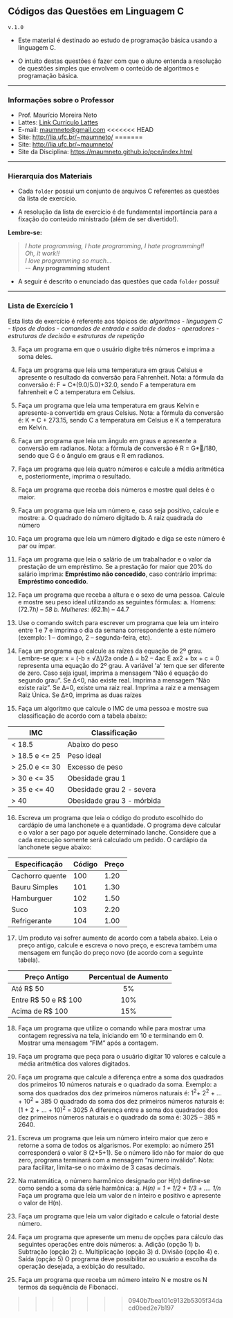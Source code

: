 ## <b>Códigos das Questões em Linguagem C </b>
`v.1.0`

- Este material é destinado ao estudo de programação básica usando a linguagem C. 

- O intuito destas questões é fazer com que o aluno entenda a resolução de questões simples que envolvem o conteúdo de algoritmos e programação básica.

----
### <b>Informações sobre o Professor </b>
- Prof. Maurício Moreira Neto
- Lattes: [Link Currículo Lattes](http://lattes.cnpq.br/7534400645876830)
- E-mail: <maumneto@gmail.com>
<<<<<<< HEAD
- Site: <http://lia.ufc.br/~maumneto/>
=======
- Site: <http://lia.ufc.br/~maumneto/>
- Site da Disciplina: <https://maumneto.github.io/pce/index.html>

----

### <b>Hierarquia dos Materiais </b>
- Cada `folder` possui um conjunto de arquivos C referentes as questões da lista de exercício.

- A resolução da lista de exercício é de fundamental importância para a fixação do conteúdo ministrado (além de ser divertido!). 

<b>Lembre-se: </b> 

><i>I hate programming, I hate programming, I hate programming!!<br>
>Oh, it work!!<br>
>I love programming so much...</i><br>
> -- **Any programming student**

- A seguir é descrito o enunciado das questões que cada `folder` possui!

----
### <b>Lista de Exercício 1</b>
Esta lista de exercício é referente aos tópicos de: _algoritmos_ - _linguagem C_ - _tipos de dados_ - _comandos de entrada e saída de dados_ - _operadores_ - _estruturas de decisão_ e _estruturas de repetição_

3. Faça um programa em que o usuário digite três números e imprima a soma deles.
   
4. Faça um programa que leia uma temperatura em graus Celsius e apresente o resultado da conversão para Fahrenheit. Nota: a fórmula da conversão é: F = C*(9.0/5.0)+32.0, sendo F a temperatura em fahrenheit e C a temperatura em Celsius.
   
5. Faça um programa que leia uma temperatura em graus Kelvin e apresente-a convertida em graus Celsius. Nota: a fórmula da conversão é: K = C + 273.15, sendo C a temperatura em Celsius e K a temperatura em Kelvin.
   
6. Faça um programa que leia um ângulo em graus e apresente a conversão em radianos. Nota: a fórmula de conversão é R = G*/180, sendo que G é o ângulo em graus e R em radianos.
   
7. Faça um programa que leia quatro números e calcule a média aritmética e, posteriormente, imprima o resultado.
   
8. Faça um programa que receba dois números e mostre qual deles é o maior.
   
9.  Faça um programa que leia um número e, caso seja positivo, calcule e mostre:
a.	O quadrado do número digitado
b.	A raiz quadrada do número

10. Faça um programa que leia um número digitado e diga se este número é par ou ímpar.
    
11. Faça um programa que leia o salário de um trabalhador e o valor da prestação de um empréstimo. Se a prestação for maior que 20% do salário imprima: **Empréstimo não concedido**, caso contrário imprima: **Empréstimo concedido**.
    
12. Faça um programa que receba a altura e o sexo de uma pessoa. Calcule e mostre seu peso ideal utilizando as seguintes fórmulas:
a. Homens: (72.7*h) – 58
b. Mulheres: (62.1*h) – 44.7

13. Use o comando switch para escrever um programa que leia um inteiro entre 1 e 7 e imprima o dia da semana correspondente a este número (exemplo: 1 – domingo, 2 – segunda-feira, etc).

14. Faça um programa que calcule as raízes da equação de 2º grau. Lembre-se que: x = (-b ± √Δ)/2a onde Δ = b2 – 4ac
E ax2 + bx + c = 0 representa uma equação do 2º grau.
A variável 'a' tem que ser diferente de zero. Caso seja igual, imprima a mensagem “Não é equação do segundo grau”.
    Se Δ<0, não existe real. Imprima a mensagem “Não existe raiz”.
    Se Δ=0, existe uma raiz real. Imprima a raiz e a mensagem Raiz Única.
    Se Δ≥0, imprima as duas raízes

15. Faça um algoritmo que calcule o IMC de uma pessoa e mostre sua classificação de acordo com a tabela abaixo:
    

**IMC**         |  **Classificação**
--------------- | ------------------
< 18.5          | Abaixo do peso
\> 18.5 e <= 25 | Peso ideal
\> 25.0 e <= 30 | Excesso de peso
\> 30 e <= 35   | Obesidade grau 1
\> 35 e <= 40   | Obesidade grau 2 -  severa
\> 40           | Obesidade grau 3 -  mórbida


16. Escreva um programa que leia o código do produto escolhido do cardápio de uma lanchonete e a quantidade. O programa deve calcular e o valor a ser pago por aquele determinado lanche. Considere que a cada execução somente será calculado um pedido. O cardápio da lanchonete segue abaixo:

**Especificação**         |  **Código**  |  **Preço** 
---------------------     | ------------ |  ---------------
Cachorro quente           |     100      |  1.20
Bauru Simples             |     101      |  1.30
Hamburguer                |     102      |  1.50
Suco                      |     103      |  2.20
Refrigerante              |     104      |  1.00


17.  Um produto vai sofrer aumento de acordo com a tabela abaixo. Leia o preço antigo, calcule e escreva o novo preço, e escreva também uma mensagem em função do preço novo (de acordo com a seguinte tabela).

**Preço Antigo**        |  **Percentual de Aumento**
---------------         | :------------------:
Até R$ 50               |       5%
Entre R$ 50 e R$ 100    |       10%
Acima de R$ 100         |       15%


18.   Faça um programa que utilize o comando while para mostrar uma contagem regressiva na tela, iniciando em 10 e terminando em 0. Mostrar uma mensagem “FIM” após a contagem.

19. Faça um programa que peça para o usuário digitar 10 valores e calcule a média aritmética dos valores digitados. 


20.   Faça um programa que calcule a diferença entre a soma dos quadrados dos primeiros 10 números naturais e o quadrado da soma. 
Exemplo: a soma dos quadrados dos dez primeiros números naturais é: 1<sup>2</sup>+ 2<sup>2</sup> + ... + 10<sup>2</sup> = 385
O quadrado da soma dos dez primeiros números naturais é: (1 + 2 + ... + 10)<sup>2</sup> = 3025
A diferença entre a soma dos quadrados dos dez primeiros números naturais e o quadrado da soma é: 3025 – 385 = 2640.

21.  Escreva um programa que leia um número inteiro maior que zero e retorne a soma de todos os algarismos. Por exemplo: ao número 251 corresponderá o valor 8 (2+5+1). Se o número lido não for maior do que zero, programa terminará com a mensagem “número inválido”. Nota: para facilitar, limita-se o no máximo de 3 casas decimais.

22. Na matemática, o número harmônico designado por H(n) define-se como sendo a soma da série harmônica:
    a. _H(n) = 1 + 1/2 + 1/3 + .... 1/n_
Faça um programa que leia um valor de n inteiro e positivo e apresente o valor de H(n).

23. Faça um programa que leia um valor digitado e calcule o fatorial deste número.

24. Faça um programa que apresente um menu de opções para cálculo das seguintes operações entre dois números:
    a.	Adição (opção 1)
    b.	Subtração (opção 2)
    c.	Multiplicação (opção 3)
    d.	Divisão (opção 4)
    e.	Saída (opção 5)
O programa deve possibilitar ao usuário a escolha da operação desejada, a exibição do resultado.

25. Faça um programa que receba um número inteiro N e mostre os N termos da sequência de Fibonacci.
>>>>>>> 0940b7bea101c9132b5305f34dacd0bed2e7b197
